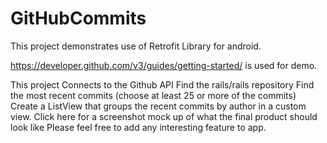# GitHubCommits

This project demonstrates use of Retrofit Library for android.

https://developer.github.com/v3/guides/getting-started/ is used for demo.

This project Connects to the Github API
Find the rails/rails repository
Find the most recent commits (choose at least 25 or more of the commits)
Create a ListView that groups the recent commits by author in a custom view.
Click here for a screenshot mock up of what the final product should look like
Please feel free to add any interesting feature to app.

